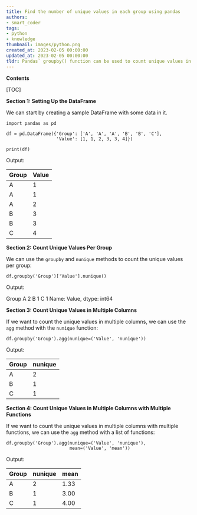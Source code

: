 ```yaml
---
title: Find the number of unique values in each group using pandas
authors:
- smart_coder
tags:
- python
- knowledge
thumbnail: images/python.png
created_at: 2023-02-05 00:00:00
updated_at: 2023-02-05 00:00:00
tldr: Pandas` groupby() function can be used to count unique values in groups.
---
```


**Contents**

[TOC]

**Section 1: Setting Up the DataFrame**

We can start by creating a sample DataFrame with some data in it.

```
import pandas as pd 

df = pd.DataFrame({'Group': ['A', 'A', 'A', 'B', 'B', 'C'],
                   'Value': [1, 1, 2, 3, 3, 4]})

print(df)
```

Output:

| Group | Value |
|-------|-------|
| A     | 1     |
| A     | 1     |
| A     | 2     |
| B     | 3     |
| B     | 3     |
| C     | 4     |

**Section 2: Count Unique Values Per Group**

We can use the `groupby` and `nunique` methods to count the unique values per group:

```
df.groupby('Group')['Value'].nunique()
```

Output:

Group
A    2
B    1
C    1
Name: Value, dtype: int64

**Section 3: Count Unique Values in Multiple Columns**

If we want to count the unique values in multiple columns, we can use the `agg` method with the `nunique` function:

```
df.groupby('Group').agg(nunique=('Value', 'nunique'))
```

Output:

| Group | nunique |
|-------|---------|
| A     | 2       |
| B     | 1       |
| C     | 1       |

**Section 4: Count Unique Values in Multiple Columns with Multiple Functions**

If we want to count the unique values in multiple columns with multiple functions, we can use the `agg` method with a list of functions:

```
df.groupby('Group').agg(nunique=('Value', 'nunique'), 
                        mean=('Value', 'mean'))
```

Output:

| Group | nunique | mean |
|-------|---------|------|
| A     | 2       | 1.33 |
| B     | 1       | 3.00 |
| C     | 1       | 4.00 |
